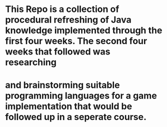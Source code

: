 # This Repo is a collection of procedural refreshing of Java knowledge implemented through the first four weeks. The second four weeks that followed was researching
# and brainstorming suitable programming languages for a game implementation that would be followed up in a seperate course.
